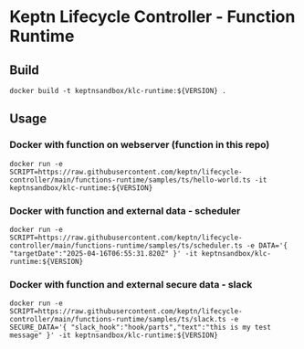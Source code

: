 # Keptn Lifecycle Controller - Function Runtime

## Build
```
docker build -t keptnsandbox/klc-runtime:${VERSION} .
```

## Usage

### Docker with function on webserver (function in this repo)
```
docker run -e SCRIPT=https://raw.githubusercontent.com/keptn/lifecycle-controller/main/functions-runtime/samples/ts/hello-world.ts -it keptnsandbox/klc-runtime:${VERSION}
```

### Docker with function and external data - scheduler
```
docker run -e SCRIPT=https://raw.githubusercontent.com/keptn/lifecycle-controller/main/functions-runtime/samples/ts/scheduler.ts -e DATA='{ "targetDate":"2025-04-16T06:55:31.820Z" }' -it keptnsandbox/klc-runtime:${VERSION}
```

### Docker with function and external secure data - slack
```
docker run -e SCRIPT=https://raw.githubusercontent.com/keptn/lifecycle-controller/main/functions-runtime/samples/ts/slack.ts -e SECURE_DATA='{ "slack_hook":"hook/parts","text":"this is my test message" }' -it keptnsandbox/klc-runtime:${VERSION}
```

